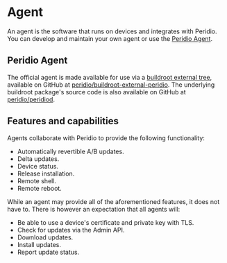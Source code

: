 # Agent

An agent is the software that runs on devices and integrates with Peridio. You can develop and maintain your own agent or use the [Peridio Agent](/dev-center/integration/guides/peridio-core-custom-integration/introduction#agent).

## Peridio Agent

The official agent is made available for use via a [buildroot external tree](https://buildroot.org/downloads/manual/manual.html#outside-br-custom), available on GitHub at [peridio/buildroot-external-peridio](https://github.com/peridio/buildroot-external-peridio). The underlying buildroot package's source code is also available on GitHub at [peridio/peridiod](https://github.com/peridio/peridiod).

## Features and capabilities

Agents collaborate with Peridio to provide the following functionality:

- Automatically revertible A/B updates.
- Delta updates.
- Device status.
- Release installation.
- Remote shell.
- Remote reboot.

While an agent may provide all of the aforementioned features, it does not have to. There is
however an expectation that all agents will:

- Be able to use a device's certificate and private key with TLS.
- Check for updates via the Admin API.
- Download updates.
- Install updates.
- Report update status.
